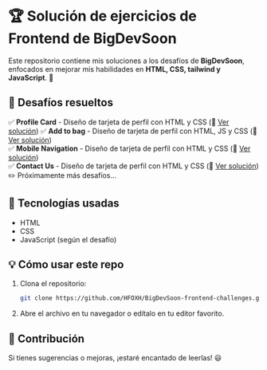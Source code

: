 # 🏆 Solución de ejercicios de Frontend de BigDevSoon  

Este repositorio contiene mis soluciones a los desafíos de **BigDevSoon**, enfocados en mejorar mis habilidades en **HTML, CSS, tailwind y JavaScript**. 🚀  

## 📌 Desafíos resueltos  
✅ **Profile Card** - Diseño de tarjeta de perfil con HTML y CSS (🔗 [Ver solución](https://github.com/HFOXH/BigDevSoon-frontend-challenges/tree/main/Desafio%201%20-%20Profile%20Card))
✅ **Add to bag** - Diseño de tarjeta de perfil con HTML, JS y CSS (🔗 [Ver solución](https://github.com/HFOXH/BigDevSoon-frontend-challenges/tree/main/Desafio%202%20-%20Add%20to%20bag))  
✅ **Mobile Navigation** - Diseño de tarjeta de perfil con HTML y CSS (🔗 [Ver solución](https://github.com/HFOXH/BigDevSoon-frontend-challenges/tree/main/Desafio%203%20-%20Mobile%20Navigation))  
✅ **Contact Us** - Diseño de tarjeta de perfil con HTML y CSS (🔗 [Ver solución](https://github.com/HFOXH/BigDevSoon-frontend-challenges/tree/main/Desafio%204%20-%20Contact%20Us))  
✏️ Próximamente más desafíos...  

## 🚀 Tecnologías usadas  
- HTML  
- CSS  
- JavaScript (según el desafío)  

## 💡 Cómo usar este repo  
1. Clona el repositorio:  
   ```bash
   git clone https://github.com/HFOXH/BigDevSoon-frontend-challenges.git
   ```  
2. Abre el archivo en tu navegador o edítalo en tu editor favorito.  

## 📢 Contribución  
Si tienes sugerencias o mejoras, ¡estaré encantado de leerlas! 😃  
